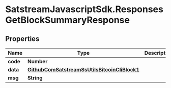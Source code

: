 # SatstreamJavascriptSdk.ResponsesGetBlockSummaryResponse

## Properties
Name | Type | Description | Notes
------------ | ------------- | ------------- | -------------
**code** | **Number** |  | [optional] 
**data** | [**GithubComSatstreamSsUtilsBitcoinCliBlock1**](GithubComSatstreamSsUtilsBitcoinCliBlock1.md) |  | [optional] 
**msg** | **String** |  | [optional] 
